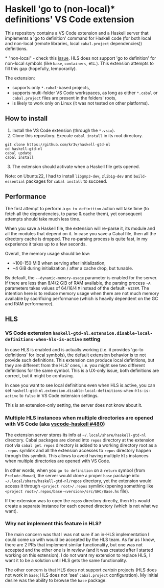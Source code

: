 # Haskell 'go to (non-local)* definitions' VS Code extension

This repository contains a VS Code extension and a Haskell server that implements a 'go to definition' command for Haskell code (for both local and non-local (remote libraries, local `cabal.project` dependencies)) definitions.

\* "non-local" - check this [issue](https://github.com/haskell/haskell-language-server/issues/708). HLS does not support 'go to definition' for non-local symbols (like `base`, `containers`, etc.). This extension attempts to fill this gap (hopefully, temporarily).

The extension:
- supports only `*.cabal`-based projects,
- supports multi-folder VS Code workspaces, as long as either `*.cabal` or `cabal.project` files are present in the folders' roots,
- is likely to work only on Linux (it was not tested on other platforms).

## How to install
1. Install the VS Code extension (through the `*.vsix`).
2. Clone this repository. Execute `cabal install` in its root directory.
```shell
git clone https://github.com/kr3v/haskell-gtd-nl
cd haskell-gtd-nl
cabal update
cabal install
```
3. The extension should activate when a Haskell file gets opened.

Note: on Ubuntu22, I had to install `libgmp3-dev`, `zlib1g-dev` and `build-essential` packages for `cabal install` to succeed.

## Performance
The first attempt to perform a `go to definition` action will take time (to fetch all the dependencies, to parse & cache them), yet consequent attempts should take much less time.

When you save a Haskell file, the extension will re-parse it, its module and all the modules that depend on it. In case you save a Cabal file, then all the directory cache is dropped.
The re-parsing process is quite fast, in my experience it takes up to a few seconds.

Overall, the memory usage should be low:
- ~100-150 MiB when serving after initialization,
- ~4 GiB during initialization / after a cache drop, but tunable.

By default, the `--dynamic-memory-usage` parameter is enabled for the server.
If there are less than 8/4/2 GiB of RAM available, the parsing process `-A` parameters takes values of 64/16/4 `M` instead of the default `-A128M`. The intention here is to reduce memory usage when there are not much memory available by sacrificing performance (which is heavily dependent on the GC and RAM performance).

## HLS
### VS Code extension `haskell-gtd-nl.extension.disable-local-definitions-when-hls-is-active` setting
In case HLS is enabled and is actually working (i.e. it provides 'go-to definitions' for local symbols), the default extension behavior is to not provide such definitions. This extension can produce local definitions, but they are different from the HLS' ones, i.e. you might see two different definitions for the same symbol. This is a UX-only issue, both definitions are correct, but it might be confusing.

In case you want to see local definitions even when HLS is active, you can set `haskell-gtd-nl.extension.disable-local-definitions-when-hls-is-active` to `false` in VS Code extension settings.

This is an extension-only setting, the server does not know about it.

### Multiple HLS instances when multiple directories are opened with VS Code (aka [vscode-haskell #480](https://github.com/haskell/vscode-haskell/issues/480))
The extension server stores its info at `~/.local/share/haskell-gtd-nl` directory. Cabal packages are cloned into `repos` directory at the extension root via `cabal get`.
`repos` directory is added to a working directory root as a `.repos` symlink and all the extension accesses to `repos` directory happen through this symlink. This allows to avoid having multiple `hls` instances when multiple directories are opened with VS Code.

In other words, when you `go to definition` on a `return` symbol (from `Prelude.Monad`), the server would clone a proper `base` package into `~/.local/share/haskell-gtd-nl/repos` directory, yet the extension would access it through `<project root>/.repos` symlink (opening something like `<project root>/.repos/base-<version>/src/GHC/Base.hs` file).

If the extension was to open the `repos` directory directly, then `hls` would create a separate instance for each opened directory (which is not what we want).

### Why not implement this feature in HLS?
The main concern was that I was not sure if an in-HLS implementation I could come up with would be accepted by the HLS team. As far as I know, there are 2 PRs that implement similar functionality, but one was not accepted and the other one is in review (and it was created after I started working on this extension).
I do not want my extension to replace HLS, I want it to be a solution until HLS gets the same functionality.

The other concern is that HLS does not support _certain_ projects (HLS does not work in `base`; HLS does not 'see' `cabal.project` configuration). My initial desire was the ability to browse the `base` package.
